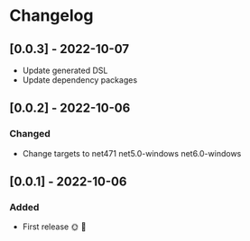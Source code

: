 # Changelog

## [0.0.3] - 2022-10-07

- Update generated DSL
- Update dependency packages

## [0.0.2] - 2022-10-06

### Changed
- Change targets to net471 net5.0-windows net6.0-windows

## [0.0.1] - 2022-10-06

### Added
* First release 🌞 🚀
